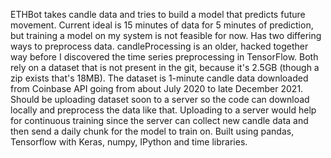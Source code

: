 ETHBot takes candle data and tries to build a model that predicts future movement. Current ideal is 15 minutes of data for 5 minutes of prediction, but training a model on my system is not feasible for now.
Has two differing ways to preprocess data. candleProcessing is an older, hacked together way before I discovered the time series preprocessing in TensorFlow.
Both rely on a dataset that is not present in the git, because it's 2.5GB (though a zip exists that's 18MB). The dataset is 1-minute candle data downloaded from Coinbase API going from about July 2020 to late December 2021.
Should be uploading dataset soon to a server so the code can download locally and preprocess the data like that. Uploading to a server would help for continuous training since the server can collect new candle data and then send a daily chunk for the model to train on. 
Built using pandas, Tensorflow with Keras, numpy, IPython and time libraries.
